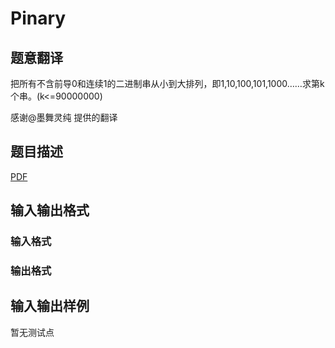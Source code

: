 # Pinary

## 题意翻译

把所有不含前导0和连续1的二进制串从小到大排列，即1,10,100,101,1000……求第k个串。(k<=90000000)

感谢@墨舞灵纯 提供的翻译

## 题目描述

[problemUrl]: https://uva.onlinejudge.org/index.php?option=com_onlinejudge&Itemid=8&category=446&page=show_problem&problem=4096

[PDF](https://uva.onlinejudge.org/external/13/p1350.pdf)

## 输入输出格式

### 输入格式

### 输出格式

## 输入输出样例

暂无测试点


